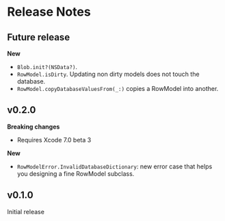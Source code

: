 Release Notes
=============

## Future release

**New**

- `Blob.init?(NSData?)`.
- `RowModel.isDirty`. Updating non dirty models does not touch the database.
- `RowModel.copyDatabaseValuesFrom(_:)` copies a RowModel into another.


## v0.2.0

**Breaking changes**

- Requires Xcode 7.0 beta 3

**New**

- `RowModelError.InvalidDatabaseDictionary`: new error case that helps you designing a fine RowModel subclass.


## v0.1.0

Initial release
